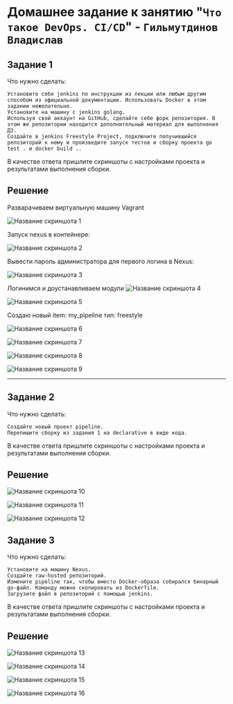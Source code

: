 # Домашнее задание к занятию "`Что такое DevOps. СI/СD`" - `Гильмутдинов Владислав`


## Задание 1
Что нужно сделать:

    Установите себе jenkins по инструкции из лекции или любым другим способом из официальной документации. Использовать Docker в этом задании нежелательно.
    Установите на машину с jenkins golang.
    Используя свой аккаунт на GitHub, сделайте себе форк репозитория. В этом же репозитории находится дополнительный материал для выполнения ДЗ.
    Создайте в jenkins Freestyle Project, подключите получившийся репозиторий к нему и произведите запуск тестов и сборку проекта go test . и docker build ..

В качестве ответа пришлите скриншоты с настройками проекта и результатами выполнения сборки.
## Решение

Разварачиваем виртуальную машину Vagrant

![Название скриншота 1](https://github.com/stettem/8-02-HW/blob/9004443fe69eabe86b93d84c82de0c363261e3f0/img/111.png)

Запуск nexus в контейнере:

![Название скриншота 2](https://github.com/stettem/8-02-HW/blob/3288a6899494abde7bc5b8b66909866e9bfd80cb/img/1.1.png)

Вывести пароль администратора для первого логина в Nexus:

![Название скриншота 3](https://github.com/stettem/8-02-HW/blob/3288a6899494abde7bc5b8b66909866e9bfd80cb/img/1.2.png)

Логинимся и доустанавливаем модули
![Название скриншота 4](https://github.com/stettem/8-02-HW/blob/3288a6899494abde7bc5b8b66909866e9bfd80cb/img/1.3.png)

![Название скриншота 5](https://github.com/stettem/8-02-HW/blob/3288a6899494abde7bc5b8b66909866e9bfd80cb/img/1.4.png)

Создаю новый item: my_pipeline тип: freestyle

![Название скриншота 6](https://github.com/stettem/8-02-HW/blob/3288a6899494abde7bc5b8b66909866e9bfd80cb/img/1.9.png)

![Название скриншота 7](https://github.com/stettem/8-02-HW/blob/3288a6899494abde7bc5b8b66909866e9bfd80cb/img/1.7.png)

![Название скриншота 8](https://github.com/stettem/8-02-HW/blob/3288a6899494abde7bc5b8b66909866e9bfd80cb/img/1.10.png)

![Название скриншота 9](https://github.com/stettem/8-02-HW/blob/3288a6899494abde7bc5b8b66909866e9bfd80cb/img/1.11.png)

---
## Задание 2


Что нужно сделать:

    Создайте новый проект pipeline.
    Перепишите сборку из задания 1 на declarative в виде кода.

В качестве ответа пришлите скриншоты с настройками проекта и результатами выполнения сборки.
## Решение


![Название скриншота 10](https://github.com/stettem/8-02-HW/blob/a8425fc57f33f54a6aa06507b84165cc8d428f09/img/2.1.png)

![Название скриншота 11](https://github.com/stettem/8-02-HW/blob/a8425fc57f33f54a6aa06507b84165cc8d428f09/img/2.2.png)

![Название скриншота 12](https://github.com/stettem/8-02-HW/blob/a8425fc57f33f54a6aa06507b84165cc8d428f09/img/2.3.png)

## Задание 3

Что нужно сделать:

    Установите на машину Nexus.
    Создайте raw-hosted репозиторий.
    Измените pipeline так, чтобы вместо Docker-образа собирался бинарный go-файл. Команду можно скопировать из Dockerfile.
    Загрузите файл в репозиторий с помощью jenkins.

В качестве ответа пришлите скриншоты с настройками проекта и результатами выполнения сборки.
## Решение

![Название скриншота 13](https://github.com/stettem/8-02-HW/blob/a8425fc57f33f54a6aa06507b84165cc8d428f09/img/3.3.png)

![Название скриншота 14](https://github.com/stettem/8-02-HW/blob/a8425fc57f33f54a6aa06507b84165cc8d428f09/img/3.1.png)

![Название скриншота 15](https://github.com/stettem/8-02-HW/blob/a8425fc57f33f54a6aa06507b84165cc8d428f09/img/3.2.png)

![Название скриншота 16](https://github.com/stettem/8-02-HW/blob/a8425fc57f33f54a6aa06507b84165cc8d428f09/img/3.4.png)

